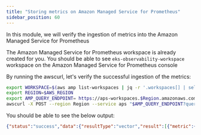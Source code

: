 ```yaml
---
title: "Storing metrics on Amazon Managed Service for Prometheus"
sidebar_position: 60
---
```


In this module, we will verify the ingestion of metrics into the Amazon Managed Service for Prometheus

The Amazon Managed Service for Prometheus workspace is already created for you. You should be able to see `eks-observability-workspace` workspace on the Amazon Managed Service for Prometheus console

By running the awscurl, let's verify the successful ingestion of the metrics:

```bash 
export WORKSPACE=$(aws amp list-workspaces | jq -r '.workspaces[] | select(.alias=="eks-observability-workspace").workspaceId')
export REGION=$AWS_REGION
export AMP_QUERY_ENDPOINT= https://aps-workspaces.$Region.amazonaws.com/workspaces/$WORKSPACE/api/v1/query
awscurl -X POST --region Region --service aps "$AMP_QUERY_ENDPOINT?query=up"
```

You should be able to see the below output:
```json 
{"status":"success","data":{"resultType":"vector","result":[{"metric":{"__name__":"up","alpha_eksctl_io_cluster_name":"capstone-eks-accelerator","alpha_eksctl_io_nodegroup_name":"nodegroup","beta_kubernetes_io_arch":"amd64","beta_kubernetes_io_instance_type":"t3.small","beta_kubernetes_io_os":"linux","cluster":"capstone-eks-accelerator","eks_amazonaws_com_capacityType":"ON_DEMAND","eks_amazonaws_com_nodegroup":"nodegroup","eks_amazonaws_com_nodegroup_image"
```

